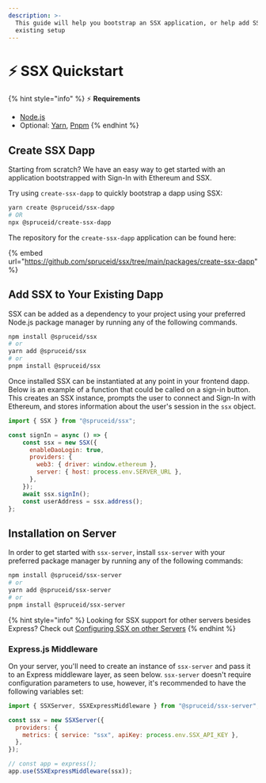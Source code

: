 ```yaml
---
description: >-
  This guide will help you bootstrap an SSX application, or help add SSX to your
  existing setup
---
```


# ⚡ SSX Quickstart



{% hint style="info" %}
:zap: **Requirements**

* [Node.js](https://nodejs.org/en/)&#x20;
* Optional: [Yarn](https://yarnpkg.com/), [Pnpm](https://pnpm.io/)
{% endhint %}

## Create SSX Dapp

Starting from scratch? We have an easy way to get started with an application bootstrapped with Sign-In with Ethereum and SSX.&#x20;

Try using `create-ssx-dapp` to quickly bootstrap a dapp using SSX:

```bash
yarn create @spruceid/ssx-dapp
# OR
npx @spruceid/create-ssx-dapp
```

The repository for the `create-ssx-dapp` application can be found here:&#x20;

{% embed url="https://github.com/spruceid/ssx/tree/main/packages/create-ssx-dapp" %}

## Add SSX to Your Existing Dapp

SSX can be added as a dependency to your project using your preferred Node.js package manager by running any of the following commands.

```bash
npm install @spruceid/ssx
# or
yarn add @spruceid/ssx
# or 
pnpm install @spruceid/ssx
```

Once installed SSX can be instantiated at any point in your frontend dapp. Below is an example of a function that could be called on a sign-in button. This creates an SSX instance, prompts the user to connect and  Sign-In with Ethereum, and stores information about the user's session in the `ssx` object.&#x20;

```javascript
import { SSX } from "@spruceid/ssx";

const signIn = async () => {
    const ssx = new SSX({
      enableDaoLogin: true,
      providers: {
        web3: { driver: window.ethereum },
        server: { host: process.env.SERVER_URL },
      },
    });
    await ssx.signIn();
    const userAddress = ssx.address();
};
```

## Installation on Server

In order to get started with `ssx-server`, install `ssx-server` with your preferred package manager by running any of the following commands:&#x20;

```bash
npm install @spruceid/ssx-server
# or
yarn add @spruceid/ssx-server
# or 
pnpm install @spruceid/ssx-server
```

{% hint style="info" %}
Looking for SSX support for other servers besides Express? Check out [Configuring SSX on other Servers](configuring-ssx/configuring-ssx-server.md)
{% endhint %}

### Express.js Middleware

On your server, you'll need to create an instance of `ssx-server` and pass it to an Express middleware layer, as seen below. `ssx-server` doesn't require configuration parameters to use, however, it's recommended to have the following variables set:

```javascript
import { SSXServer, SSXExpressMiddleware } from "@spruceid/ssx-server";

const ssx = new SSXServer({
  providers: {
    metrics: { service: "ssx", apiKey: process.env.SSX_API_KEY },
  },
});

// const app = express();
app.use(SSXExpressMiddleware(ssx));
```
